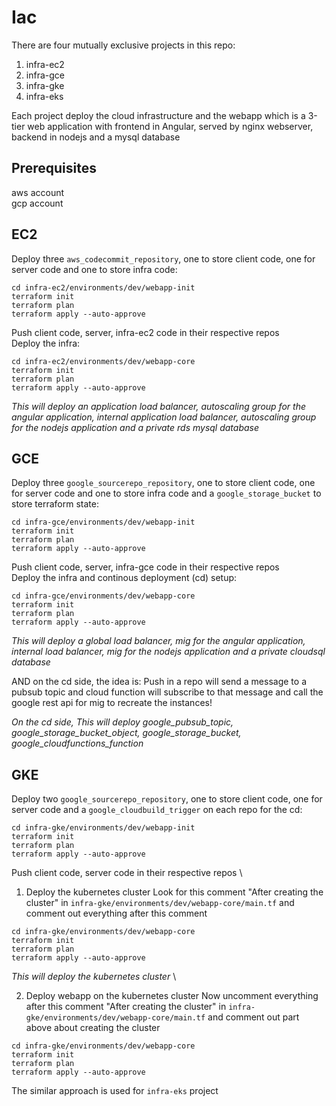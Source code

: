 # Iac
There are four mutually exclusive projects in this repo:
1. infra-ec2
2. infra-gce
3. infra-gke
4. infra-eks

Each project deploy the cloud infrastructure and the webapp which is a 3-tier web application with frontend in Angular, served by nginx webserver, backend in nodejs and a mysql database
## Prerequisites
aws account \
gcp account

## EC2
Deploy three ```aws_codecommit_repository```, one to store client code, one for server code and one to store infra code:
```
cd infra-ec2/environments/dev/webapp-init
terraform init
terraform plan
terraform apply --auto-approve
```
Push client code, server, infra-ec2 code in their respective repos \
Deploy the infra:
```
cd infra-ec2/environments/dev/webapp-core
terraform init
terraform plan
terraform apply --auto-approve
```
*This will deploy an application load balancer, autoscaling group for the angular application, internal application load balancer, autoscaling group for the nodejs application and a private rds mysql database*

## GCE
Deploy three ```google_sourcerepo_repository```, one to store client code, one for server code and one to store infra code and a ```google_storage_bucket``` to store terraform state:
```
cd infra-gce/environments/dev/webapp-init
terraform init
terraform plan
terraform apply --auto-approve
```
Push client code, server, infra-gce code in their respective repos \
Deploy the infra and continous deployment (cd) setup:
```
cd infra-gce/environments/dev/webapp-core
terraform init
terraform plan
terraform apply --auto-approve
```
*This will deploy a global load balancer, mig for the angular application, internal load balancer, mig for the nodejs application and a private cloudsql database*

AND on the cd side, the idea is:
Push in a repo will send a message to a pubsub topic and cloud function will subscribe to that message and call the google rest api for mig to recreate the instances!

*On the cd side, This will deploy google_pubsub_topic, google_storage_bucket_object, google_storage_bucket, google_cloudfunctions_function*

## GKE
Deploy two ```google_sourcerepo_repository```, one to store client code, one for server code and a ```google_cloudbuild_trigger``` on each repo for the cd:
```
cd infra-gke/environments/dev/webapp-init
terraform init
terraform plan
terraform apply --auto-approve
```
Push client code, server code in their respective repos \
1. Deploy the kubernetes cluster
Look for this comment "After creating the cluster" in ```infra-gke/environments/dev/webapp-core/main.tf``` and comment out everything after this comment
```
cd infra-gke/environments/dev/webapp-core
terraform init
terraform plan
terraform apply --auto-approve
```
*This will deploy the kubernetes cluster* \

2. Deploy webapp on the kubernetes cluster
Now uncomment everything after this comment "After creating the cluster" in ```infra-gke/environments/dev/webapp-core/main.tf``` and comment out part above about creating the cluster
```
cd infra-gke/environments/dev/webapp-core
terraform init
terraform plan
terraform apply --auto-approve
```
The similar approach is used for ```infra-eks``` project
